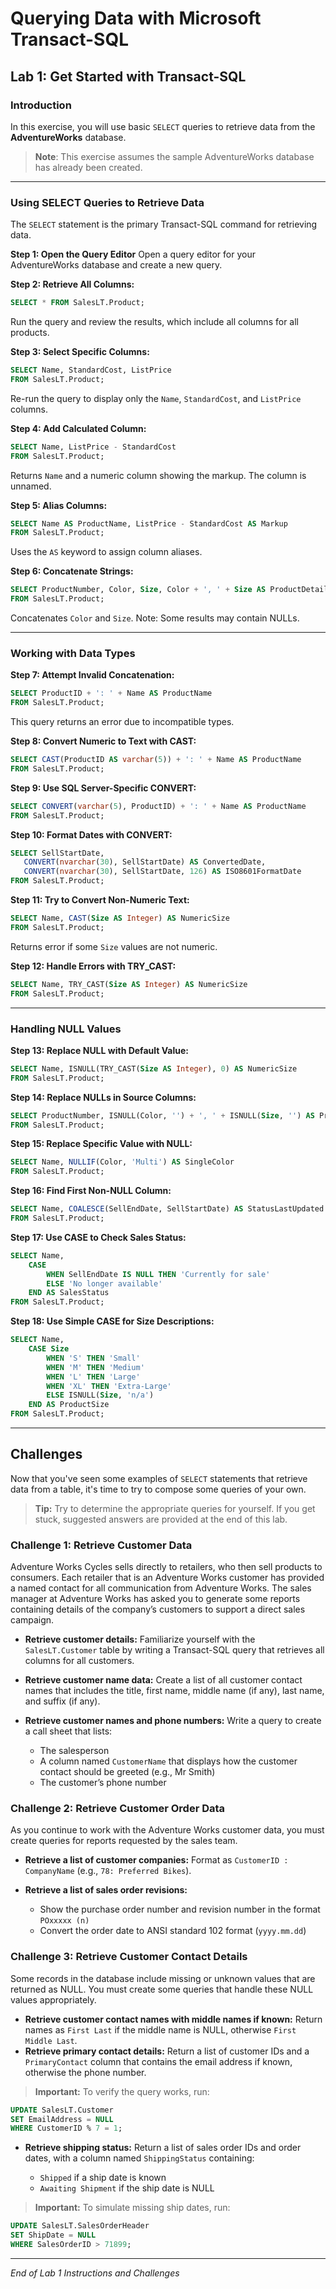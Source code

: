 # Querying Data with Microsoft Transact-SQL

## Lab 1: Get Started with Transact-SQL

### Introduction

In this exercise, you will use basic `SELECT` queries to retrieve data from the **AdventureWorks** database.

> **Note**: This exercise assumes the sample AdventureWorks database has already been created.

---

### Using SELECT Queries to Retrieve Data

The `SELECT` statement is the primary Transact-SQL command for retrieving data.

**Step 1: Open the Query Editor**
Open a query editor for your AdventureWorks database and create a new query.

**Step 2: Retrieve All Columns:**

```sql
SELECT * FROM SalesLT.Product;
```

Run the query and review the results, which include all columns for all products.

**Step 3: Select Specific Columns:**

```sql
SELECT Name, StandardCost, ListPrice
FROM SalesLT.Product;
```

Re-run the query to display only the `Name`, `StandardCost`, and `ListPrice` columns.

**Step 4: Add Calculated Column:**

```sql
SELECT Name, ListPrice - StandardCost
FROM SalesLT.Product;
```

Returns `Name` and a numeric column showing the markup. The column is unnamed.

**Step 5: Alias Columns:**

```sql
SELECT Name AS ProductName, ListPrice - StandardCost AS Markup
FROM SalesLT.Product;
```

Uses the `AS` keyword to assign column aliases.

**Step 6: Concatenate Strings:**

```sql
SELECT ProductNumber, Color, Size, Color + ', ' + Size AS ProductDetails
FROM SalesLT.Product;
```

Concatenates `Color` and `Size`. Note: Some results may contain NULLs.

---

### Working with Data Types

**Step 7: Attempt Invalid Concatenation:**

```sql
SELECT ProductID + ': ' + Name AS ProductName
FROM SalesLT.Product;
```

This query returns an error due to incompatible types.

**Step 8: Convert Numeric to Text with CAST:**

```sql
SELECT CAST(ProductID AS varchar(5)) + ': ' + Name AS ProductName
FROM SalesLT.Product; 
```

**Step 9: Use SQL Server-Specific CONVERT:**

```sql
SELECT CONVERT(varchar(5), ProductID) + ': ' + Name AS ProductName
FROM SalesLT.Product; 
```

**Step 10: Format Dates with CONVERT:**

```sql
SELECT SellStartDate,
   CONVERT(nvarchar(30), SellStartDate) AS ConvertedDate,
   CONVERT(nvarchar(30), SellStartDate, 126) AS ISO8601FormatDate
FROM SalesLT.Product;
```

**Step 11: Try to Convert Non-Numeric Text:**

```sql
SELECT Name, CAST(Size AS Integer) AS NumericSize
FROM SalesLT.Product;
```

Returns error if some `Size` values are not numeric.

**Step 12: Handle Errors with TRY\_CAST:**

```sql
SELECT Name, TRY_CAST(Size AS Integer) AS NumericSize
FROM SalesLT.Product;
```

---

### Handling NULL Values

**Step 13: Replace NULL with Default Value:**

```sql
SELECT Name, ISNULL(TRY_CAST(Size AS Integer), 0) AS NumericSize
FROM SalesLT.Product;
```

**Step 14: Replace NULLs in Source Columns:**

```sql
SELECT ProductNumber, ISNULL(Color, '') + ', ' + ISNULL(Size, '') AS ProductDetails
FROM SalesLT.Product;
```

**Step 15: Replace Specific Value with NULL:**

```sql
SELECT Name, NULLIF(Color, 'Multi') AS SingleColor
FROM SalesLT.Product;
```

**Step 16: Find First Non-NULL Column:**

```sql
SELECT Name, COALESCE(SellEndDate, SellStartDate) AS StatusLastUpdated
FROM SalesLT.Product;
```

**Step 17: Use CASE to Check Sales Status:**

```sql
SELECT Name,
    CASE
        WHEN SellEndDate IS NULL THEN 'Currently for sale'
        ELSE 'No longer available'
    END AS SalesStatus
FROM SalesLT.Product;
```

**Step 18: Use Simple CASE for Size Descriptions:**

```sql
SELECT Name,
    CASE Size
        WHEN 'S' THEN 'Small'
        WHEN 'M' THEN 'Medium'
        WHEN 'L' THEN 'Large'
        WHEN 'XL' THEN 'Extra-Large'
        ELSE ISNULL(Size, 'n/a')
    END AS ProductSize
FROM SalesLT.Product;
```

---

## Challenges

Now that you've seen some examples of `SELECT` statements that retrieve data from a table, it's time to try to compose some queries of your own.

> **Tip:** Try to determine the appropriate queries for yourself. If you get stuck, suggested answers are provided at the end of this lab.

### Challenge 1: Retrieve Customer Data

Adventure Works Cycles sells directly to retailers, who then sell products to consumers. Each retailer that is an Adventure Works customer has provided a named contact for all communication from Adventure Works. The sales manager at Adventure Works has asked you to generate some reports containing details of the company’s customers to support a direct sales campaign.

* **Retrieve customer details:** Familiarize yourself with the `SalesLT.Customer` table by writing a Transact-SQL query that retrieves all columns for all customers.
* **Retrieve customer name data:** Create a list of all customer contact names that includes the title, first name, middle name (if any), last name, and suffix (if any).
* **Retrieve customer names and phone numbers:** Write a query to create a call sheet that lists:

  * The salesperson
  * A column named `CustomerName` that displays how the customer contact should be greeted (e.g., Mr Smith)
  * The customer’s phone number

### Challenge 2: Retrieve Customer Order Data

As you continue to work with the Adventure Works customer data, you must create queries for reports requested by the sales team.

* **Retrieve a list of customer companies:** Format as `CustomerID : CompanyName` (e.g., `78: Preferred Bikes`).
* **Retrieve a list of sales order revisions:**

  * Show the purchase order number and revision number in the format `POxxxxx (n)`
  * Convert the order date to ANSI standard 102 format (`yyyy.mm.dd`)

### Challenge 3: Retrieve Customer Contact Details

Some records in the database include missing or unknown values that are returned as NULL. You must create some queries that handle these NULL values appropriately.

* **Retrieve customer contact names with middle names if known:** Return names as `First Last` if the middle name is NULL, otherwise `First Middle Last`.
* **Retrieve primary contact details:** Return a list of customer IDs and a `PrimaryContact` column that contains the email address if known, otherwise the phone number.

> **Important:** To verify the query works, run:

```sql
UPDATE SalesLT.Customer
SET EmailAddress = NULL
WHERE CustomerID % 7 = 1;
```

* **Retrieve shipping status:** Return a list of sales order IDs and order dates, with a column named `ShippingStatus` containing:

  * `Shipped` if a ship date is known
  * `Awaiting Shipment` if the ship date is NULL

> **Important:** To simulate missing ship dates, run:

```sql
UPDATE SalesLT.SalesOrderHeader
SET ShipDate = NULL
WHERE SalesOrderID > 71899;
```

---

*End of Lab 1 Instructions and Challenges*
